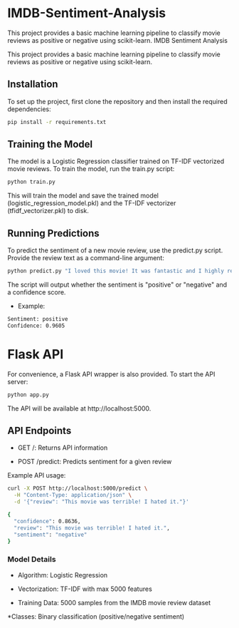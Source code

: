 # IMDB-Sentiment-Analysis
This project provides a basic machine learning pipeline to classify movie reviews as positive or negative using scikit-learn.
IMDB Sentiment Analysis

This project provides a basic machine learning pipeline to classify movie reviews as positive or negative using scikit-learn.

## Installation

To set up the project, first clone the repository and then install the required dependencies:
```bash
pip install -r requirements.txt
```
## Training the Model

The model is a Logistic Regression classifier trained on TF-IDF vectorized movie reviews. To train the model, run the train.py script:

```bash
python train.py
```
This will train the model and save the trained model (logistic_regression_model.pkl) and the TF-IDF vectorizer (tfidf_vectorizer.pkl) to disk.

## Running Predictions

To predict the sentiment of a new movie review, use the predict.py script. Provide the review text as a command-line argument:

```Bash
python predict.py "I loved this movie! It was fantastic and I highly recommend it."
```
The script will output whether the sentiment is "positive" or "negative" and a confidence score.

+ Example:
```bash
Sentiment: positive
Confidence: 0.9605
```
# Flask API

For convenience, a Flask API wrapper is also provided. To start the API server:
```bash
python app.py
```
The API will be available at http://localhost:5000.

## API Endpoints

+ GET /: Returns API information

+ POST /predict: Predicts sentiment for a given review
  
Example API usage:
```bash
curl -X POST http://localhost:5000/predict \
  -H "Content-Type: application/json" \
  -d '{"review": "This movie was terrible! I hated it."}'
```

```bash
{
  "confidence": 0.8636,
  "review": "This movie was terrible! I hated it.",
  "sentiment": "negative"
}
```
### Model Details

* Algorithm: Logistic Regression


* Vectorization: TF-IDF with max 5000 features

* Training Data: 5000 samples from the IMDB movie review dataset

*Classes: Binary classification (positive/negative sentiment)


